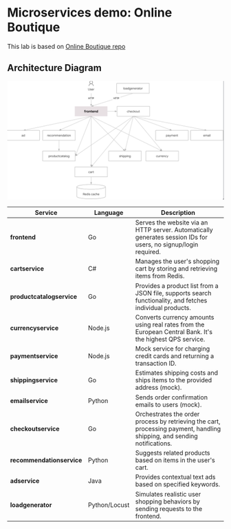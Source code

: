 # Microservices demo: Online Boutique 
This lab is based on [Online Boutique repo](https://github.com/GoogleCloudPlatform/microservices-demo/blob/main/README.md)

## Architecture Diagram
![architecture](docs/architecture.png)


| Service               | Language       | Description                                                                                                 |
|-----------------------|----------------|-------------------------------------------------------------------------------------------------------------|
| **frontend**          | Go             | Serves the website via an HTTP server. Automatically generates session IDs for users, no signup/login required. |
| **cartservice**       | C#             | Manages the user's shopping cart by storing and retrieving items from Redis.                               |
| **productcatalogservice** | Go         | Provides a product list from a JSON file, supports search functionality, and fetches individual products.  |
| **currencyservice**   | Node.js        | Converts currency amounts using real rates from the European Central Bank. It's the highest QPS service.   |
| **paymentservice**    | Node.js        | Mock service for charging credit cards and returning a transaction ID.                                     |
| **shippingservice**   | Go             | Estimates shipping costs and ships items to the provided address (mock).                                   |
| **emailservice**      | Python         | Sends order confirmation emails to users (mock).                                                          |
| **checkoutservice**   | Go             | Orchestrates the order process by retrieving the cart, processing payment, handling shipping, and sending notifications. |
| **recommendationservice** | Python     | Suggests related products based on items in the user's cart.                                              |
| **adservice**         | Java           | Provides contextual text ads based on specified keywords.                                                 |
| **loadgenerator**     | Python/Locust  | Simulates realistic user shopping behaviors by sending requests to the frontend.                          |
